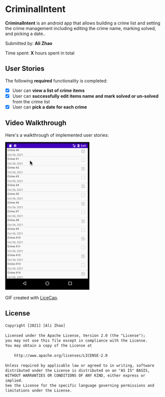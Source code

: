 # CriminalIntent

**CriminalIntent** is an android app that allows building a crime list and setting the crime management including editing the crime name, marking solved, and picking a date..

Submitted by: **Ali Zhao**

Time spent: **X** hours spent in total

## User Stories

The following **required** functionality is completed:

* [X] User can **view a list of crime items**
* [X] User can **successfully edit items name and mark solved or un-solved** from the crime list
* [X] User can **pick a date for each crime**

## Video Walkthrough

Here's a walkthrough of implemented user stories:

<img src='walkThrough.gif' title='Video Walkthrough' width='' alt='Video Walkthrough' />

GIF created with [LiceCap](http://www.cockos.com/licecap/).


## License

    Copyright [2021] [Ali Zhao]

    Licensed under the Apache License, Version 2.0 (the "License");
    you may not use this file except in compliance with the License.
    You may obtain a copy of the License at

        http://www.apache.org/licenses/LICENSE-2.0

    Unless required by applicable law or agreed to in writing, software
    distributed under the License is distributed on an "AS IS" BASIS,
    WITHOUT WARRANTIES OR CONDITIONS OF ANY KIND, either express or implied.
    See the License for the specific language governing permissions and
    limitations under the License.
